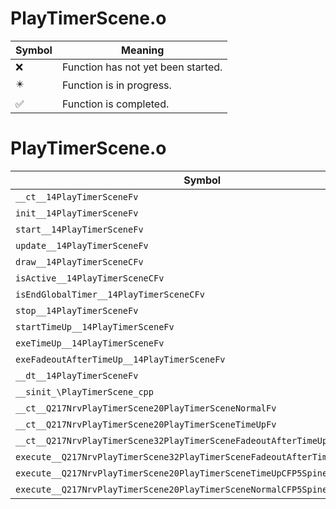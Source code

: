 # PlayTimerScene.o
| Symbol | Meaning 
| ------------- | ------------- 
| :x: | Function has not yet been started. 
| :eight_pointed_black_star: | Function is in progress. 
| :white_check_mark: | Function is completed. 


# PlayTimerScene.o
| Symbol | Decompiled? |
| ------------- | ------------- |
| `__ct__14PlayTimerSceneFv` | :x: |
| `init__14PlayTimerSceneFv` | :x: |
| `start__14PlayTimerSceneFv` | :x: |
| `update__14PlayTimerSceneFv` | :x: |
| `draw__14PlayTimerSceneCFv` | :x: |
| `isActive__14PlayTimerSceneCFv` | :x: |
| `isEndGlobalTimer__14PlayTimerSceneCFv` | :x: |
| `stop__14PlayTimerSceneFv` | :x: |
| `startTimeUp__14PlayTimerSceneFv` | :x: |
| `exeTimeUp__14PlayTimerSceneFv` | :x: |
| `exeFadeoutAfterTimeUp__14PlayTimerSceneFv` | :x: |
| `__dt__14PlayTimerSceneFv` | :x: |
| `__sinit_\PlayTimerScene_cpp` | :x: |
| `__ct__Q217NrvPlayTimerScene20PlayTimerSceneNormalFv` | :x: |
| `__ct__Q217NrvPlayTimerScene20PlayTimerSceneTimeUpFv` | :x: |
| `__ct__Q217NrvPlayTimerScene32PlayTimerSceneFadeoutAfterTimeUpFv` | :x: |
| `execute__Q217NrvPlayTimerScene32PlayTimerSceneFadeoutAfterTimeUpCFP5Spine` | :x: |
| `execute__Q217NrvPlayTimerScene20PlayTimerSceneTimeUpCFP5Spine` | :x: |
| `execute__Q217NrvPlayTimerScene20PlayTimerSceneNormalCFP5Spine` | :x: |
